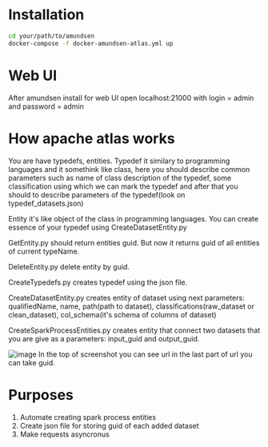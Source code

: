 # Installation
```bash
cd your/path/to/amundsen
docker-compose -f docker-amundsen-atlas.yml up
```
# Web UI
After amundsen install for web UI open localhost:21000 with  login = admin and password = admin

# How apache atlas works
You are have typedefs, entities. Typedef it similary to programming languages and it somethink like class, here you should describe common parameters such as name of class
description of the typedef, some classification using which we can mark the typedef and after that you should to describe parameters of the typedef(look on typedef_datasets.json)

Entity it's like object of the class in programming languages. You can create essence of your typedef using CreateDatasetEntity.py


GetEntity.py should return entities guid. But now it returns guid of all entities of current typeName.

DeleteEntity.py delete entity by guid.

CreateTypedefs.py сreates typedef using the json file.

CreateDatasetEntity.py creates entity of dataset using next parameters: qualifiedName, name, path(path to dataset), classifications(raw_dataset or clean_dataset), 
col_schema(it's schema of columns of dataset)

CreateSparkProcessEntities.py creates entity that connect two datasets that you are give as a parameters: input_guid and output_guid.

![image](https://github.com/pavel-yarmaliuk/AtlasDataManipulation/blob/master/images/Screenshot%20from%202021-05-12%2022-47-53.png)
In the top of screenshot you can see url in the last part of url you can take guid.

# Purposes
1. Automate creating spark process entities
2. Create json file for storing guid of each added dataset
3. Make requests asyncronus
